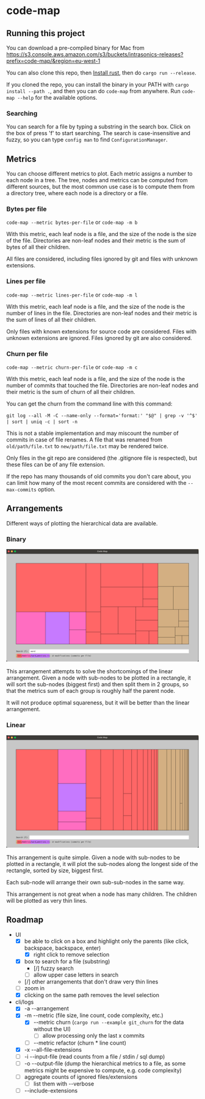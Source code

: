 # code-map

## Running this project

You can download a pre-compiled binary for Mac from https://s3.console.aws.amazon.com/s3/buckets/intrasonics-releases?prefix=code-map/&region=eu-west-1

You can also clone this repo, then [Install rust](https://www.rust-lang.org/tools/install), then do `cargo run --release`.

If you cloned the repo, you can install the binary in your PATH with `cargo install --path .`, and then you can do `code-map` from anywhere. Run `code-map --help` for the available options.

### Searching

You can search for a file by typing a substring in the search box.
Click on the box of press 'f' to start searching.
The search is case-insensitive and fuzzy, so you can type `config man` to find `ConfigurationManager`.

## Metrics 

You can choose different metrics to plot. Each metric assigns a number to each node in a tree. The tree, nodes and metrics can be computed from different sources, but the most common use case is to compute them from a directory tree, where each node is a directory or a file.

### Bytes per file

`code-map --metric bytes-per-file` or `code-map -m b`

With this metric, each leaf node is a file, and the size of the node is the size of the file. Directories are non-leaf nodes and their metric is the sum of bytes of all their children.

All files are considered, including files ignored by git and files with unknown extensions.

### Lines per file

`code-map --metric lines-per-file` or `code-map -m l`

With this metric, each leaf node is a file, and the size of the node is the number of lines in the file. Directories are non-leaf nodes and their metric is the sum of lines of all their children.

Only files with known extensions for source code are considered. Files with unknown extensions are ignored.
Files ignored by git are also considered.

### Churn per file

`code-map --metric churn-per-file` or `code-map -m c`

With this metric, each leaf node is a file, and the size of the node is the number of commits that touched the file. Directories are non-leaf nodes and their metric is the sum of churn of all their children.

You can get the churn from the command line with this command:
```
git log --all -M -C --name-only --format='format:' "$@" | grep -v '^$' | sort | uniq -c | sort -n
```

This is not a stable implementation and may miscount the number of commits in case of file renames. A file that was renamed from `old/path/file.txt` to `new/path/file.txt` may be rendered twice.

Only files in the git repo are considered (the .gitignore file is respected), but these files can be of any file extension.

If the repo has many thousands of old commits you don't care about, you can limit how many of the most recent commits are considered with the `--max-commits` option.

## Arrangements

Different ways of plotting the hierarchical data are available.

### Binary

![binary](./screenshots/binary.png)

This arrangement attempts to solve the shortcomings of the linear arrangement. Given a node with sub-nodes to be plotted in a rectangle, it will sort the sub-nodes (biggest first) and then split them in 2 groups, so that the metrics sum of each group is roughly half the parent node.

It will not produce optimal squareness, but it will be better than the linear arrangement.

### Linear

![linear](./screenshots/linear.png)

This arrangement is quite simple. Given a node with sub-nodes to be plotted in a rectangle, it will plot the sub-nodes along the longest side of the rectangle, sorted by size, biggest first.

Each sub-node will arrange their own sub-sub-nodes in the same way.

This arrangement is not great when a node has many children. The children will be plotted as very thin lines.


## Roadmap

- UI
  - [x] be able to click on a box and highlight only the parents (like click, backspace, backspace, enter)
    - [x] right click to remove selection
  - [x] box to search for a file (substring)
    - [/] fuzzy search
    - [ ] allow upper case letters in search
  - [/] other arrangements that don't draw very thin lines
  - [ ] zoom in
  - [x] clicking on the same path removes the level selection
- cli/logs
  - [x] -a --arrangement 
  - [x] -m --metric (file size, line count, code complexity, etc.)
    - [x] --metric churn (`cargo run --example git_churn` for the data without the UI)
      - [ ] allow processing only the last x commits
    - [ ] --metric refactor (churn * line count)
  - [x] -x --all-file-extensions
  - [ ] -i --input-file (read counts from a file / stdin / sql dump)
  - [ ] -o --output-file (dump the hierarchical metrics to a file, as some metrics might be expensive to compute, e.g. code complexity)
  - [ ] aggregate counts of ignored files/extensions
      - [ ] list them with --verbose
  - [ ] --include-extensions
